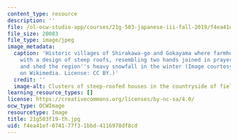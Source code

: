 ```yaml
---
content_type: resource
description: ''
file: /ol-ocw-studio-app/courses/21g-503-japanese-iii-fall-2019/f4ea41ef074177f31bbd4116978df8cd_21g503f19-th.jpg
file_size: 20083
file_type: image/jpeg
image_metadata:
  caption: 'Historic villages of Shirakawa-go and Gokayama where farmhouses were built
    with a design of steep roofs, resembling two hands joined in prayer, to withstand
    and shed the region''s heavy snowfall in the winter (Image courtesy of [663highland](https://commons.wikimedia.org/wiki/File:Ogi_Shirakawa-g%C5%8D,_Gifu,_Japan.jpg)
    on Wikimedia. License: CC BY.)'
  credit: ''
  image-alt: Clusters of steep-roofed houses in the countryside of fields
learning_resource_types: []
license: https://creativecommons.org/licenses/by-nc-sa/4.0/
ocw_type: OCWImage
resourcetype: Image
title: 21g503f19-th.jpg
uid: f4ea41ef-0741-77f3-1bbd-4116978df8cd
---
```


